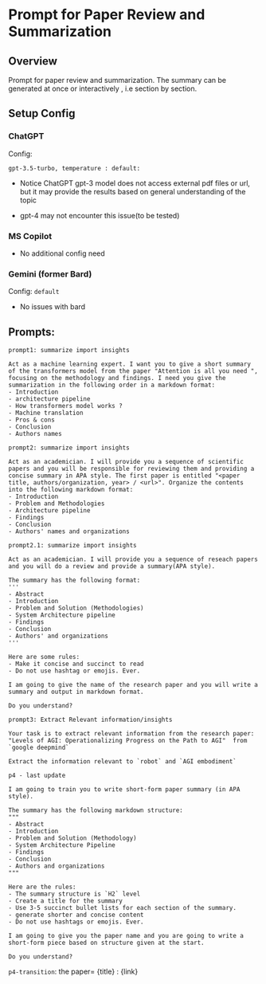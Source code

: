 # Prompt for Paper Review and Summarization  

## Overview

Prompt for paper review and summarization. The summary can be generated at once or interactively , i.e section by section.

## Setup Config

### ChatGPT

Config:

`gpt-3.5-turbo, temperature : default:`

- Notice ChatGPT gpt-3 model does not access external pdf files or url, but it may provide the results based on general understanding of the topic

- gpt-4 may not encounter this issue(to be tested)

### MS Copilot

- No additional config need
 
### Gemini (former Bard)

Config: `default`

- No issues with bard


## Prompts: 

`prompt1: summarize import insights`

```
Act as a machine learning expert. I want you to give a short summary of the transformers model from the paper "Attention is all you need ", focusing on the methodology and findings. I need you give the summarization in the following order in a markdown format: 
- Introduction
- architecture pipeline
- How transformers model works ? 
- Machine translation
- Pros & cons
- Conclusion
- Authors names
```

`prompt2: summarize import insights`

```
Act as an academician. I will provide you a sequence of scientific papers and you will be responsible for reviewing them and providing a concise summary in APA style. The first paper is entitled "<paper title, authors/organization, year> / <url>". Organize the contents into the following markdown format: 
- Introduction
- Problem and Methodologies
- Architecture pipeline
- Findings 
- Conclusion
- Authors' names and organizations
```

`prompt2.1: summarize import insights`

```
Act as an academician. I will provide you a sequence of reseach papers and you will do a review and provide a summary(APA style). 

The summary has the following format:
'''
- Abstract
- Introduction
- Problem and Solution (Methodologies)
- System Architecture pipeline
- Findings
- Conclusion
- Authors' and organizations
'''

Here are some rules:
- Make it concise and succinct to read
- Do not use hashtag or emojis. Ever.

I am going to give the name of the research paper and you will write a summary and output in markdown format.

Do you understand?
```

`prompt3: Extract Relevant information/insights`

```
Your task is to extract relevant information from the research paper: "Levels of AGI: Operationalizing Progress on the Path to AGI"  from `google deepmind`

Extract the information relevant to `robot` and `AGI embodiment`
``` 


`p4 - last update`

```
I am going to train you to write short-form paper summary (in APA style).

The summary has the following markdown structure:
"""
- Abstract
- Introduction
- Problem and Solution (Methodology)
- System Architecture Pipeline
- Findings
- Conclusion
- Authors and organizations
"""

Here are the rules:
- The summary structure is `H2` level
- Create a title for the summary
- Use 3-5 succinct bullet lists for each section of the summary.
- generate shorter and concise content
- Do not use hashtags or emojis. Ever.

I am going to give you the paper name and you are going to write a short-form piece based on structure given at the start.

Do you understand?
```
`p4-transition`: the paper= {title} : {link}


